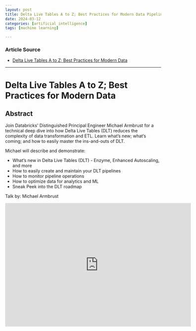 ```yaml
---
layout: post
title: Delta Live Tables A to Z; Best Practices for Modern Data Pipelines Observation
date: 2024-03-12
categories: [artificial intelligence]
tags: [machine learning]

---
```


### Article Source


* [Delta Live Tables A to Z; Best Practices for Modern Data ](https://www.youtube.com/watch?v=l_3bv5b3LbM)

---

# Delta Live Tables A to Z; Best Practices for Modern Data 

## Abstract
Join Databricks' Distinguished Principal Engineer Michael Armbrust for a technical deep dive into how Delta Live Tables (DLT) reduces the complexity of data transformation and ETL. Learn what’s new; what’s coming; and how to easily master the ins-and-outs of DLT.

Michael will describe and demonstrate:

- What’s new in Delta Live Tables (DLT) - Enzyme, Enhanced Autoscaling, and more
- How to easily create and maintain your DLT pipelines
- How to monitor pipeline operations
- How to optimize data for analytics and ML
- Sneak Peek into the DLT roadmap

Talk by: Michael Armbrust

<iframe width="600" height="400" src="https://www.youtube.com/embed/PIFL7W3DmaY?si=3rVtvVgpUz1Om9fu" title="YouTube video player" frameborder="0" allow="accelerometer; autoplay; clipboard-write; encrypted-media; gyroscope; picture-in-picture; web-share" allowfullscreen></iframe>


